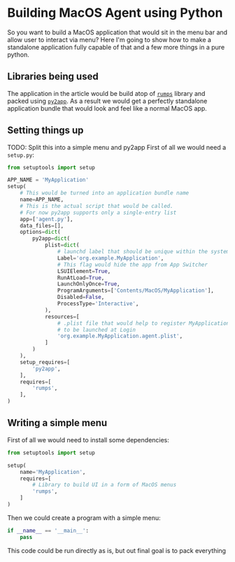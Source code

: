 # Building MacOS Agent using Python

So you want to build a MacOS application that would sit in the menu bar
and allow user to interact via menu?
Here I'm going to show how to make a standalone application fully capable of that
and a few more things in a pure python.

## Libraries being used

The application in the article would be build atop of [`rumps`](https://github.com/jaredks/rumps)
library and packed using [`py2app`](https://py2app.readthedocs.io/en/latest/).
As a result we would get a perfectly standalone application bundle that would look and feel
like a normal MacOS app.

## Setting things up

TODO: Split this into a simple menu and py2app
First of all we would need a `setup.py`:
```python
from setuptools import setup

APP_NAME = 'MyApplication'
setup(
    # This would be turned into an application bundle name
    name=APP_NAME,
    # This is the actual script that would be called.
    # For now py2app supports only a single-entry list
    app=['agent.py'],
    data_files=[],
    options=dict(
        py2app=dict(
            plist=dict(
                # launchd label that should be unique within the system
                Label='org.example.MyApplication',
                # This flag would hide the app from App Switcher
                LSUIElement=True,
                RunAtLoad=True,
                LaunchOnlyOnce=True,
                ProgramArguments=['Contents/MacOS/MyApplication'],
                Disabled=False,
                ProcessType='Interactive',
            ),
            resources=[
                # .plist file that would help to register MyApplication
                # to be launched at Login
                'org.example.MyApplication.agent.plist',
            ]
        )
    ),
    setup_requires=[
        'py2app',
    ],
    requires=[
        'rumps',
    ],
)
```

## Writing a simple menu
First of all we would need to install some dependencies:
```python
from setuptools import setup

setup(
    name='MyApplication',
    requires=[
        # Library to build UI in a form of MacOS menus
        'rumps',
    ]
)
```

Then we could create a program with a simple menu:
```python
if __name__ == '__main__':
    pass
```

This code could be run directly as is, but out final goal is to pack everything
